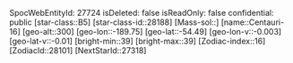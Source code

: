 ﻿---
location: [-54.49,-189.75,300]
type: Station
tags:
- astro/Star

---
SpocWebEntityId: 27724
isDeleted: false
isReadOnly: false
confidential: public
[star-class::B5]
[star-class-id::28188]
[Mass-sol::]
[name::Centauri-16]
[geo-alt::300]
[geo-lon::-189.75]
[geo-lat::-54.49]
[geo-lon-v::-0.003]
[geo-lat-v::-0.01]
[bright-min::39]
[bright-max::39]
[Zodiac-index::16]
[ZodiacId::28101]
[NextStarId::27318]

